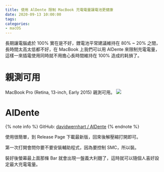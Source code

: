 ```yaml
---
title: 使用 AlDente 限制 MacBook 充電電量讓電池更健康
date: 2020-09-13 10:00:00
tags:
categories:
- macOS
---
```

長期讓電腦處於 100% 實在是不好，鋰電池平常建議維持在 80% ~ 20% 之間，長時間太高太低都不好，在 MacBook 上我們可以用 AlDente 來限制充電電量，這樣一來插電使用同時就不用擔心長時間維持在 100% 造成的耗損了。
<!--more-->
# 親測可用
MacBook Pro (Retina, 13-inch, Early 2015) 親測可用。
![](https://mqqmta.bn.files.1drv.com/y4m0wDCKin1PmzI8YHIiNWpseph-dWckBoykGfy-BNnWFuoGmuEBWbmW0mnahsvaF1WClw0FEYy7iLPhVuW3K-2lYirgkFHnIFkybmJvaooBTOY7txokh6XTb6uRQ5-Z_r67dms63TQRS_xks0qOga4R7JIXD-a9ecRGluWmm42MCj6Lc2iZbjUVKehBUHo3sITmY-abnOaoMxwPfWzn11S6w)


# AlDente
{% note info %} 
GitHub: [davidwernhart / AlDente](https://github.com/davidwernhart/AlDente) 
{% endnote %}

使用很簡單，到 Release Page 下載最新版，回來後解壓縮打開即可。

第一次打開會問你要不要安裝輔助程式，因為要控制 SMC，所以裝。

裝好後螢幕最上面那條 Bar 就會出現一盤義大利麵了，這時就可以隨個人喜好設定最大充電電量。